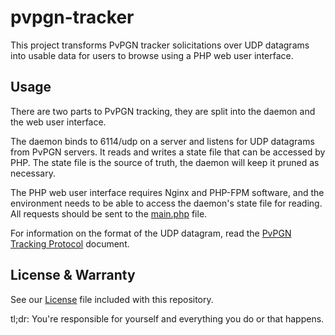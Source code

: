 # pvpgn-tracker
This project transforms PvPGN tracker solicitations over UDP datagrams into
usable data for users to browse using a PHP web user interface.

## Usage
There are two parts to PvPGN tracking, they are split into the daemon and the
web user interface.

The daemon binds to 6114/udp on a server and listens for UDP datagrams from
PvPGN servers. It reads and writes a state file that can be accessed by PHP. The
state file is the source of truth, the daemon will keep it pruned as necessary.

The PHP web user interface requires Nginx and PHP-FPM software, and the
environment needs to be able to access the daemon's state file for reading. All
requests should be sent to the [main.php](/web/src/main.php) file.

For information on the format of the UDP datagram, read the [PvPGN Tracking
Protocol](https://bnetdocs.org/document/35/pvpgn-tracking-protocol) document.

## License &amp; Warranty
See our [License](/LICENSE.txt) file included with this repository.

tl;dr: You're responsible for yourself and everything you do or that happens.

